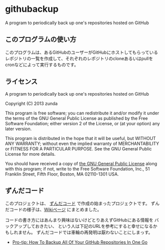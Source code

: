 githubackup
===========

A program to periodically back up one's repositories hosted on GitHub

このプログラムの使い方
----------------------
このプログラムは、あるGitHubのユーザーがGitHubにホストしてもらっている
レポジトリの一覧を作成して、それぞれのレポジトリのcloneあるいはpullを
cronなどによって実行するものです。

ライセンス
----------
A program to periodically back up one's repositories hosted on GitHub

Copyright (C) 2013 zunda <zunda at freeshell.org>

This program is free software; you can redistribute it and/or modify
it under the terms of the GNU General Public License as published by
the Free Software Foundation; either version 2 of the License, or
(at your option) any later version.

This program is distributed in the hope that it will be useful,
but WITHOUT ANY WARRANTY; without even the implied warranty of
MERCHANTABILITY or FITNESS FOR A PARTICULAR PURPOSE.  See the
GNU General Public License for more details.

You should have received a copy of [the GNU General Public License](http://www.gnu.org/licenses/gpl-2.0.html) along
with this program; if not, write to the Free Software Foundation, Inc.,
51 Franklin Street, Fifth Floor, Boston, MA 02110-1301 USA.

ずんだコード
------------
このプロジェクトは、
[ずんだコード](http://atnd.org/events/35787)
で作成の始まったプロジェクトです。
ずんだコードの様子は、[Wikiページ](https://github.com/zunda/githubackup/wiki)
にまとめました。

コードの書き方にはあんまり興味はないけどとりあえずGitHubにある情報を
バックアップしておきたい、
という人は下記のURLを参考にすると幸せになるかもしれません。
ずんだコードでは車輪の再発明は厭わないことにしまっす。

* [Pro-tip: How To Backup All Of Your GitHub Repositories In One Go](http://addyosmani.com/blog/backing-up-a-github-account/)
